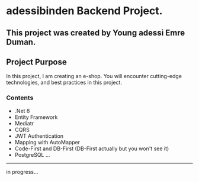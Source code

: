 # adessibinden Backend Project.
This project was created by Young adessi Emre Duman.
---

## Project Purpose

In this project, I am creating an e-shop. You will encounter cutting-edge technologies, and best practices in this project.

### Contents
- .Net 8
- Entity Framework
- Mediatr
- CQRS
- JWT Authentication
- Mapping with AutoMapper
- Code-First and DB-First (DB-First actually but you won't see it)
- PostgreSQL
...

---

in progress...


